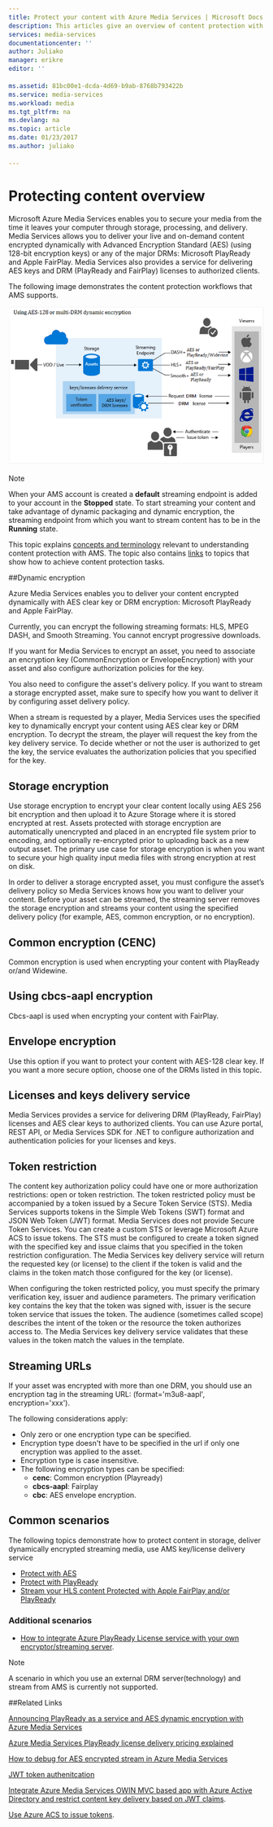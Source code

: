 ```yaml
---
title: Protect your content with Azure Media Services | Microsoft Docs
description: This articles give an overview of content protection with Media Services.
services: media-services
documentationcenter: ''
author: Juliako
manager: erikre
editor: ''

ms.assetid: 81bc00e1-dcda-4d69-b9ab-8768b793422b
ms.service: media-services
ms.workload: media
ms.tgt_pltfrm: na
ms.devlang: na
ms.topic: article
ms.date: 01/23/2017
ms.author: juliako

---
```

# Protecting content overview
Microsoft Azure Media Services enables you to secure your media from the time it leaves your computer through storage, processing, and delivery. Media Services allows you to deliver your live and on-demand content encrypted dynamically with Advanced Encryption Standard (AES) (using 128-bit encryption keys) or any of the major DRMs: Microsoft PlayReady and Apple FairPlay. Media Services also provides a service for delivering AES keys and DRM (PlayReady and FairPlay) licenses to authorized clients. 

The following image demonstrates the content protection workflows that AMS supports. 

![Protect with PlayReady](./media/media-services-content-protection-overview/media-services-content-protection-with-multi-drm.png)

>[!NOTE]
>When your AMS account is created a **default** streaming endpoint is added to your account in the **Stopped** state. To start streaming your content and take advantage of dynamic packaging and dynamic encryption, the streaming endpoint from which you want to stream content has to be in the **Running** state. 

This topic explains [concepts and terminology](media-services-content-protection-overview.md) relevant to understanding content protection with AMS. The topic also contains [links](media-services-content-protection-overview.md#common-scenarios) to topics that show how to achieve content protection tasks. 

##Dynamic encryption

Azure Media Services enables you to deliver your content encrypted  dynamically with AES clear key or DRM encryption: Microsoft PlayReady and Apple FairPlay.

Currently, you can encrypt the following streaming formats: HLS, MPEG DASH, and Smooth Streaming. You cannot encrypt progressive downloads.

If you want for Media Services to encrypt an asset, you need to associate an encryption key (CommonEncryption or EnvelopeEncryption) with your asset and also configure authorization policies for the key.

You also need to configure the asset's delivery policy. If you want to stream a storage encrypted asset, make sure to specify how you want to deliver it by configuring asset delivery policy.

When a stream is requested by a player, Media Services uses the specified key to dynamically encrypt your content using AES clear key or DRM encryption. To decrypt the stream, the player will request the key from the key delivery service. To decide whether or not the user is authorized to get the key, the service evaluates the authorization policies that you specified for the key.


## Storage encryption
Use storage encryption to encrypt your clear content locally using AES 256 bit encryption and then upload it to Azure Storage where it is stored encrypted at rest. Assets protected with storage encryption are automatically unencrypted and placed in an encrypted file system prior to encoding, and optionally re-encrypted prior to uploading back as a new output asset. The primary use case for storage encryption is when you want to secure your high quality input media files with strong encryption at rest on disk.

In order to deliver a storage encrypted asset, you must configure the asset’s delivery policy so Media Services knows how you want to deliver your content. Before your asset can be streamed, the streaming server removes the storage encryption and streams your content using the specified delivery policy (for example, AES, common encryption, or no encryption).

## Common encryption (CENC)
Common encryption is used when encrypting your content with PlayReady or/and Widewine.

## Using cbcs-aapl encryption
Cbcs-aapl is used when encrypting your content with FairPlay.

## Envelope encryption
Use this option if you want to protect your content with AES-128 clear key. If you want a more secure option, choose one of the DRMs listed in this topic. 

## Licenses and keys delivery service
Media Services provides a service for delivering DRM (PlayReady, FairPlay) licenses and AES clear keys to authorized clients. You can use Azure portal, REST API, or Media Services SDK for .NET to configure authorization and authentication policies for your licenses and keys.

## Token restriction
The content key authorization policy could have one or more authorization restrictions: open or token restriction. The token restricted policy must be accompanied by a token issued by a Secure Token Service (STS). Media Services supports tokens in the Simple Web Tokens (SWT) format and JSON Web Token (JWT) format. Media Services does not provide Secure Token Services. You can create a custom STS or leverage Microsoft Azure ACS to issue tokens. The STS must be configured to create a token signed with the specified key and issue claims that you specified in the token restriction configuration. The Media Services key delivery service will return the requested key (or license) to the client if the token is valid and the claims in the token match those configured for the key (or license).

When configuring the token restricted policy, you must specify the primary verification key, issuer and audience parameters. The primary verification key contains the key that the token was signed with, issuer is the secure token service that issues the token. The audience (sometimes called scope) describes the intent of the token or the resource the token authorizes access to. The Media Services key delivery service validates that these values in the token match the values in the template.

## Streaming URLs
If your asset was encrypted with more than one DRM, you should use an encryption tag in the streaming URL: (format='m3u8-aapl', encryption='xxx').

The following considerations apply:

* Only zero or one encryption type can be specified.
* Encryption type doesn't have to be specified in the url if only one encryption was applied to the asset.
* Encryption type is case insensitive.
* The following encryption types can be specified:  
  * **cenc**:  Common encryption (Playready)
  * **cbcs-aapl**: Fairplay
  * **cbc**: AES envelope encryption.

## Common scenarios
The following topics demonstrate how to protect content in storage, deliver dynamically encrypted streaming media, use AMS key/license delivery service

* [Protect with AES](media-services-protect-with-aes128.md) 
* [Protect with PlayReady](media-services-protect-with-drm.md)
* [Stream your HLS content Protected with Apple FairPlay and/or PlayReady](media-services-protect-hls-with-fairplay.md)

### Additional scenarios
* [How to integrate Azure PlayReady License service with your own encryptor/streaming server](http://mingfeiy.com/integrate-azure-playready-license-service-encryptorstreaming-server).


>[!NOTE]
>A scenario in which you use an external DRM server(technology) and stream from AMS is currently not supported.

##Related Links

[Announcing PlayReady as a service and AES dynamic encryption with Azure Media Services](http://mingfeiy.com/playready)

[Azure Media Services PlayReady license delivery pricing explained](http://mingfeiy.com/playready-pricing-explained-in-azure-media-services)

[How to debug for AES encrypted stream in Azure Media Services](http://mingfeiy.com/debug-aes-encrypted-stream-azure-media-services)

[JWT token authenitcation](http://www.gtrifonov.com/2015/01/03/jwt-token-authentication-in-azure-media-services-and-dynamic-encryption/)

[Integrate Azure Media Services OWIN MVC based app with Azure Active Directory and restrict content key delivery based on JWT claims](http://www.gtrifonov.com/2015/01/24/mvc-owin-azure-media-services-ad-integration/).

[Use Azure ACS to issue tokens](http://mingfeiy.com/acs-with-key-services).

[content-protection]: ./media/media-services-content-protection-overview/media-services-content-protection.png